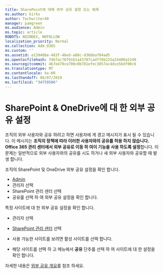 ```yaml
---
title: SharePoint에 대해 외부 공유 설정 또는 해제
ms.author: kirks
author: Techwriter40
manager: pamgreen
ms.audience: Admin
ms.topic: article
ROBOTS: NOINDEX, NOFOLLOW
localization_priority: Normal
ms.collection: Adm_O365
ms.custom: ''
ms.assetid: e13940be-483f-46ed-a88c-d36bbaf04ad5
ms.openlocfilehash: f467ac76f91b1a43787cadff6b225a24400a2249
ms.sourcegitcommit: 4b7e478ce700c0b781efec3857ac4dce5bdf00c6
ms.translationtype: MT
ms.contentlocale: ko-KR
ms.lasthandoff: 06/07/2019
ms.locfileid: "34759506"
---
```

# <a name="external-sharing-settings-for-sharepoint--onedrive"></a>SharePoint & OneDrive에 대 한 외부 공유 설정

조직의 외부 사용자와 공유 하려고 하면 사용자에 게 경고 메시지가 표시 될 수 있습니다. 이 메시지는 **조직의 정책에 따라 이러한 사용자와의 공유를 허용 하지 않습니다. Office 365 관리 센터에서 외부 공유로 이동 하 여이 기능을 사용 하도록 설정**합니다. 이 문제는 일반적으로 외부 사용자와의 공유를 시도 하거나 새 외부 사용자와 공유할 때 발생 합니다.

조직의 SharePoint 및 OneDrive 외부 공유 설정을 확인 합니다.

- [Admin](https://admin.microsoft.com/AdminPortal/Home#/homepage">https://admin.microsoft.com/)
- 관리자 선택
- SharePoint 관리 센터 선택
- 공유를 선택 하 여 외부 공유 설정을 확인 합니다.

특정 사이트에 대 한 외부 공유 설정을 확인 합니다.

- 관리자 선택

- [SharePoint 관리 센터](https://admin.microsoft.com/AdminPortal/Home#/homepage">https://admin.microsoft.com/) 선택

- 사용 가능한 사이트를 보려면 활성 사이트를 선택 합니다.
- 해당 사이트를 선택 하 고 메뉴에서 **공유** 단추를 선택 하 여 사이트에 대 한 설정을 확인 합니다.

자세한 내용은 [외부 공유 개요](https://docs.microsoft.com/sharepoint/external-sharing-overview)를 참조 하세요.